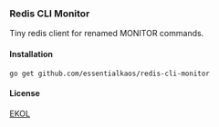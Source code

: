 ### Redis CLI Monitor

Tiny redis client for renamed MONITOR commands.

#### Installation

````
go get github.com/essentialkaos/redis-cli-monitor
````

#### License

[EKOL](https://essentialkaos.com/ekol)
